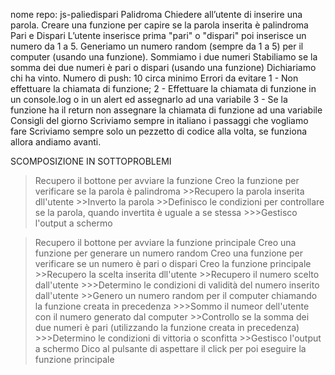 nome repo: js-paliedispari
Palidroma
Chiedere all’utente di inserire una parola.
Creare una funzione per capire se la parola inserita è palindroma
Pari e Dispari
L’utente inserisce prima  "pari" o "dispari" poi inserisce un numero da 1 a 5. Generiamo un numero random (sempre da 1 a 5) per il computer (usando una funzione).
Sommiamo i due numeri
Stabiliamo se la somma dei due numeri è pari o dispari (usando una funzione)
Dichiariamo chi ha vinto.
Numero di push: 10 circa minimo
Errori da evitare
1 - Non effettuare la chiamata di funzione;
2 - Effettuare la chiamata di funzione in un console.log o in un alert ed assegnarlo ad una variabile
3 - Se la funzione ha il return non assegnare la chiamata di funzione ad una variabile
Consigli del giorno
Scriviamo sempre in italiano i passaggi che vogliamo fare
Scriviamo sempre solo un pezzetto di codice alla volta, se funziona allora andiamo avanti.

SCOMPOSIZIONE IN SOTTOPROBLEMI
<!-- Palidroma -->
>Recupero il bottone per avviare la funzione
>Creo la funzione per verificare se la parola è palindroma 
    >>Recupero la parola inserita dll'utente 
    >>Inverto la parola
    >>Definisco le condizioni per controllare se la parola, quando invertita è uguale a se stessa
        >>>Gestisco l'output a schermo

<!-- Pari e Dispari -->
>Recupero il bottone per avviare la funzione principale 
>Creo una funzione per generare un numero random
>Creo una funzione per verificare se un numero è pari o dispari 
>Creo la funzione principale
    >>Recupero la scelta inserita dll'utente 
    >>Recupero il numero scelto dall'utente
        >>>Determino le condizioni di validità del numero inserito dall'utente 
    >>Genero un numero random per il computer chiamando la funzione creata in precedenza 
        >>>Sommo il numeor dell'utente con il numero generato dal computer 
    >>Controllo se la somma dei due numeri è pari (utilizzando la funzione creata in precedenza)
        >>>Determino le condizioni di vittoria o sconfitta 
    >>Gestisco l'output a schermo 
>Dico al pulsante di aspettare il click per poi eseguire la funzione principale
